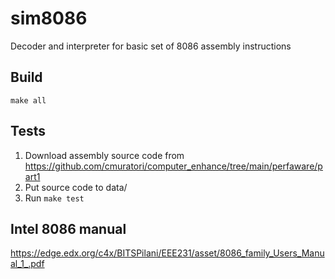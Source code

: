 # sim8086
Decoder and interpreter for basic set of 8086 assembly instructions

## Build
`make all`

## Tests
1. Download assembly source code from https://github.com/cmuratori/computer_enhance/tree/main/perfaware/part1
2. Put source code to data/
3. Run `make test`

## Intel 8086 manual
https://edge.edx.org/c4x/BITSPilani/EEE231/asset/8086_family_Users_Manual_1_.pdf

